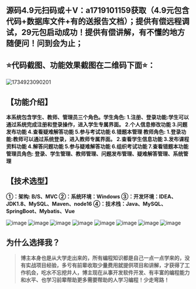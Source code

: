 ## 源码4.9元扫码或＋V：a1719101159获取（4.9元包含代码+数据库文件+有的送报告文档）；提供有偿远程调试，29元包启动成功！提供有偿讲解，有不懂的地方随便问！问到会为止；
## ⭐代码截图、功能效果截图在二维码下面⭐：
![1734923090201](https://github.com/user-attachments/assets/9e1be5eb-0091-4510-8a91-ff98f9770ee1)


## 【功能介绍】
**本系统包含学生、教师、管理员三个角色。学生角色:
1.注册、登录功能:学生可以通过系统完成注册和登录操作，进入学生专属界面。
2.个人信息修改功能
3.问题发布功能
4.查看疑难解答功能
5.参与考试功能
6.错题本管理
教师角色:
1.登录功能:教师可以通过系统登录，进入教师专属界面。
2.查看学生信息功能
3.发布课程资料功能
4.解答问题功能
5.参与疑难解答功能
6.组织考试功能
7.查看错题本功能
管理员角色:
登录、学生管理、教师管理、问题发布管理、疑难解答管理、系统管理**
## 【技术选型】
**①：架构: B/S、MVC
②：系统环境：Windows
③：开发环境：IDEA、JDK1.8、MySQL、Maven、node16
④：技术栈：Java、MySQL、SpringBoot、Mybatis、Vue**

![image](https://github.com/user-attachments/assets/f8863956-149f-4e9c-b503-b01d9bb1ee40)
![image](https://github.com/user-attachments/assets/616e9f6c-851f-4826-97fe-1c9a7b0d665a)
![image](https://github.com/user-attachments/assets/03ee576c-48ac-4982-b5b3-fcbb0aa2da9d)
![image](https://github.com/user-attachments/assets/685faf80-1737-4a62-aa9c-0f20c41922d5)
![image](https://github.com/user-attachments/assets/d9a1ca71-8246-4ff3-b435-57ba4b219df6)
![image](https://github.com/user-attachments/assets/f957a214-dfc7-4cdf-b0fb-f3901b6b53c0)
![image](https://github.com/user-attachments/assets/75bd64e7-b981-4e4e-9af9-d1a0b65eeead)
![image](https://github.com/user-attachments/assets/97cc437a-9ad5-4223-8696-3e58ab56e844)


## 为什么选择我？

> **博主本身也是从大学走出来的，所有编程知识都是自己一点一点学来的，没有实战项目经验，多亏有前辈收取少量费用就提供项目和讲解，才获得了工作机会，吃水不忘挖井人，博主现在从事开发软件开发、有丰富的编程能力和水平、也学习前辈帮助更多需要帮助的人学习编程！少走弯路！**

